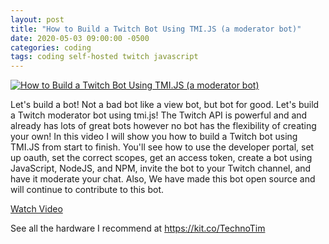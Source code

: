 ```yaml
---
layout: post
title: "How to Build a Twitch Bot Using TMI.JS (a moderator bot)"
date: 2020-05-03 09:00:00 -0500
categories: coding
tags: coding self-hosted twitch javascript
---
```


[![How to Build a Twitch Bot Using TMI.JS (a moderator bot)](https://img.youtube.com/vi/7uSjKbAUHXg/0.jpg)](https://www.youtube.com/watch?v=7uSjKbAUHXg "How to Build a Twitch Bot Using TMI.JS (a moderator bot)")

Let's build a bot!  Not a bad bot like a view bot, but bot for good.  Let's build a Twitch moderator bot using tmi.js!  The Twitch API is powerful and and already has lots of great bots however no bot has the flexibility of creating your own!  In this video I will show you how to build a Twitch bot using TMI.JS from start to finish.  You'll see how to use the developer portal, set up oauth, set the correct scopes, get an access token, create a bot using JavaScript, NodeJS, and NPM, invite the bot to your Twitch channel, and have it moderate your chat.  Also, We have made this bot open source and will continue to contribute to this bot.

[Watch Video](https://www.youtube.com/watch?v=7uSjKbAUHXg)

See all the hardware I recommend at <https://kit.co/TechnoTim>
